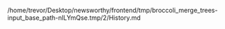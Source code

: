 /home/trevor/Desktop/newsworthy/frontend/tmp/broccoli_merge_trees-input_base_path-nlLYmQse.tmp/2/History.md